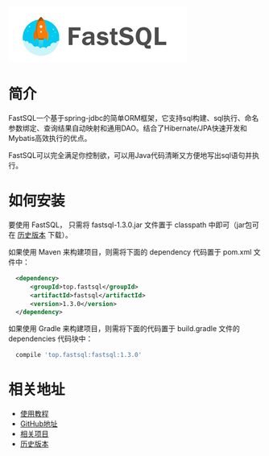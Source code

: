 
![logo](logo_s.jpg)

# 简介
FastSQL一个基于spring-jdbc的简单ORM框架，它支持sql构建、sql执行、命名参数绑定、查询结果自动映射和通用DAO。结合了Hibernate/JPA快速开发和Mybatis高效执行的优点。

FastSQL可以完全满足你控制欲，可以用Java代码清晰又方便地写出sql语句并执行。 



# 如何安装

要使用 FastSQL， 只需将 fastsql-1.3.0.jar 文件置于 classpath 中即可（jar包可在 [历史版本](https://oss.sonatype.org/content/repositories/releases/top/fastsql/fastsql/) 下载）。

如果使用 Maven 来构建项目，则需将下面的 dependency 代码置于 pom.xml 文件中：

```xml
  <dependency>
      <groupId>top.fastsql</groupId>
      <artifactId>fastsql</artifactId>
      <version>1.3.0</version>
  </dependency>
```

如果使用 Gradle 来构建项目，则需将下面的代码置于 build.gradle 文件的 dependencies 代码块中：

```groovy
  compile 'top.fastsql:fastsql:1.3.0'
```

# 相关地址

* [使用教程](https://github.com/fast-sql/FastSQL/blob/master/README.md)
* [GitHub地址](https://github.com/fast-sql/FastSQL)
* [相关项目](https://github.com/fast-sql)
* [历史版本](https://oss.sonatype.org/content/repositories/releases/top/fastsql/fastsql/)
